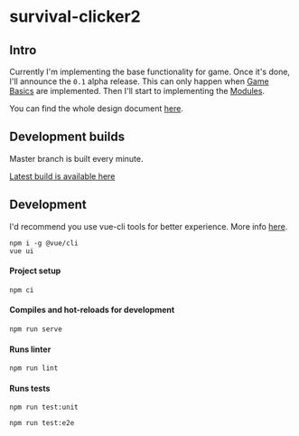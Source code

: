 # survival-clicker2

## Intro

Currently I'm implementing the base functionality for game. Once it's done, I'll announce the `0.1` alpha release. This can only happen when [Game Basics](docs/Design-Document/Game-Basics-2b1a9919-aaaa-4a60-92ef-09ce8b88e96b.md) are implemented. Then I'll start to implementing the [Modules](docs/Design-Document/Modules-c911879c-ec8c-4106-86d0-a8b9468d5bb8.md).

You can find the whole design document [here](docs/Design-Document/Design-Document-e000f04c-b05b-4dfc-83b0-3770f478d276.md).

## Development builds

Master branch is built every minute.

[Latest build is available here](https://dev.sc2.7777.lt)

## Development

I'd recommend you use vue-cli tools for better experience. More info [here](https://cli.vuejs.org/guide/#cli).

```
npm i -g @vue/cli
vue ui
```

#### Project setup
```
npm ci
```

#### Compiles and hot-reloads for development
```
npm run serve
```

#### Runs linter
```
npm run lint
```

#### Runs tests
```
npm run test:unit

npm run test:e2e
```
